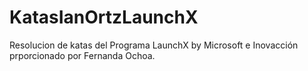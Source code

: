 # KatasIanOrtzLaunchX
Resolucion de katas del Programa LaunchX by Microsoft e Inovacción prporcionado por Fernanda Ochoa.
